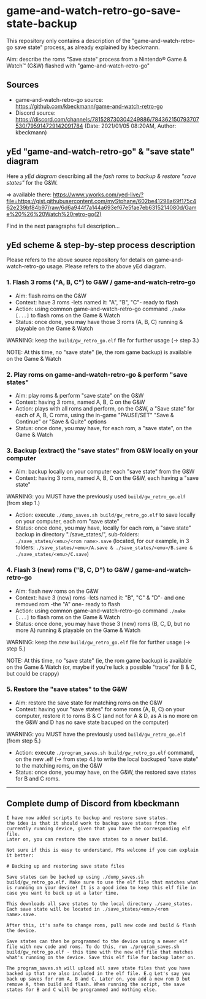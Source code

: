 # game-and-watch-retro-go-save-state-backup

This repository only contains a description of the "game-and-watch-retro-go save state" process, as already explained by kbeckmann.

Aim: describe the roms "Save state" process from a Nintendo® Game & Watch™ (G&W) flashed with "game-and-watch-retro-go"

## Sources
* game-and-watch-retro-go source: https://github.com/kbeckmann/game-and-watch-retro-go
* Discord source: https://discord.com/channels/781528730304249886/784362150793707530/795914729142091784 (Date: 2021/01/05 08:20AM, Author: kbeckmann)

## yEd "game-and-watch-retro-go" & "save state" diagram

Here a *yEd diagram* describing all the *fash roms* to *backup & restore "save states"* for the G&W.

=> available there: https://www.yworks.com/yed-live/?file=https://gist.githubusercontent.com/myStphane/602be41298a69f175c462e239bf84b97/raw/6d6a944f7a144a693ef67e5fae7eb6315214080d/Game%20%26%20Watch%20retro-go(2)

Find in the next paragraphs full description...

## yEd scheme & step-by-step process description

Please refers to the above source repository for details on game-and-watch-retro-go usage.
Please refers to the above yEd diagram.

### 1. Flash 3 roms ("A, B, C") to G&W / game-and-watch-retro-go
* Aim: flash roms on the G&W
* Context: have 3 roms -lets named it: "A", "B", "C"- ready to flash
* Action: using common game-and-watch-retro-go command `./make [...]` to flash roms on the Game & Watch
* Status: once done, you may have those 3 roms (A, B, C) running & playable on the Game & Watch

WARNING: keep the `build/gw_retro_go.elf` file for further usage (-> step 3.)

NOTE: At this time, no "save state" (ie, the rom game backup) is available on the Game & Watch


### 2. Play roms on game-and-watch-retro-go & perform "save states"
* Aim: play roms & perform "save state" on the G&W
* Context: having 3 roms, named A, B, C on the G&W
* Action: plays with all roms and perform, on the G&W, a "Save state" for each of A, B, C roms, using the in-game "PAUSE/SET" "Save & Continue" or "Save & Quite" options
* Status: once done, you may have, for each rom, a "save state", on the Game & Watch


### 3. Backup (extract) the "save states" from G&W locally on your computer
* Aim: backup locally on your computer each "save state" from the G&W
* Context: having 3 roms, named A, B, C on the G&W, each having a "save state"

WARNING: you MUST have the previously used `build/gw_retro_go.elf` (from step 1.)

* Action: execute `./dump_saves.sh build/gw_retro_go.elf` to save locally on your computer, each rom "save state"
* Status: once done, you may have, locally for each rom, a "save state" backup in directory "./save_states/", sub-folders: `./save_states/<emu>/<rom name>.save` (located, for our example, in 3 folders: `./save_states/<emu>/A.save & ./save_states/<emu>/B.save & ./save_states/<emu>/C.save`)

### 4. Flash 3 (new) roms ("B, C, D") to G&W / game-and-watch-retro-go
* Aim: flash new roms on the G&W
* Context: have 3 (new) roms -lets named it: "B", "C" & "D"- and one removed rom -the "A" one- ready to flash
* Action: using common game-and-watch-retro-go command `./make [...]` to flash roms on the Game & Watch
* Status: once done, you may have those 3 (new) roms (B, C, D, but no more A) running & playable on the Game & Watch

WARNING: keep the *new* `build/gw_retro_go.elf` file for further usage (-> step 5.)

NOTE: At this time, no "save state" (ie, the rom game backup) is available on the Game & Watch (or, maybe if you're luck a possible "trace" for B & C, but could be crappy)

### 5. Restore the "save states" to the G&W
* Aim: restore the save state for matching roms on the G&W
* Context: having your "save states" for some roms (A, B, C) on your computer, restore it to roms B & C (and not for A & D, as A is no more on the G&W and D has no save state bacuped on the computer)

WARNING: you MUST have the previously used `build/gw_retro_go.elf` (from step 5.)

* Action: execute `./program_saves.sh build/gw_retro_go.elf` command, on the new .elf (-> from step 4.) to write the local backuped "save state" to the matching roms, on the G&W
* Status: once done, you may have, on the G&W, the restored save states for B and C roms.


----

## Complete dump of Discord from kbeckmann
```
I have now added scripts to backup and restore save states.
the idea is that it should work to backup save states from the currently running device, given that you have the corresponding elf file. 
Later on, you can restore the save states to a newer build.

Not sure if this is easy to understand, PRs welcome if you can explain it better:

# Backing up and restoring save state files

Save states can be backed up using ./dump_saves.sh build/gw_retro_go.elf. Make sure to use the elf file that matches what is running on your device! It is a good idea to keep this elf file in case you want to back up at a later time.

This downloads all save states to the local directory ./save_states. Each save state will be located in ./save_states/<emu>/<rom name>.save.

After this, it's safe to change roms, pull new code and build & flash the device.

Save states can then be programmed to the device using a newer elf file with new code and roms. To do this, run ./program_saves.sh build/gw_retro_go.elf - this time with the new elf file that matches what's running on the device. Save this elf file for backup later on.

The program_saves.sh will upload all save state files that you have backed up that are also included in the elf file. E.g Let's say you back up saves for rom A, B and C. Later on, you add a new rom D but remove A, then build and flash. When running the script, the save states for B and C will be programmed and nothing else.
```


